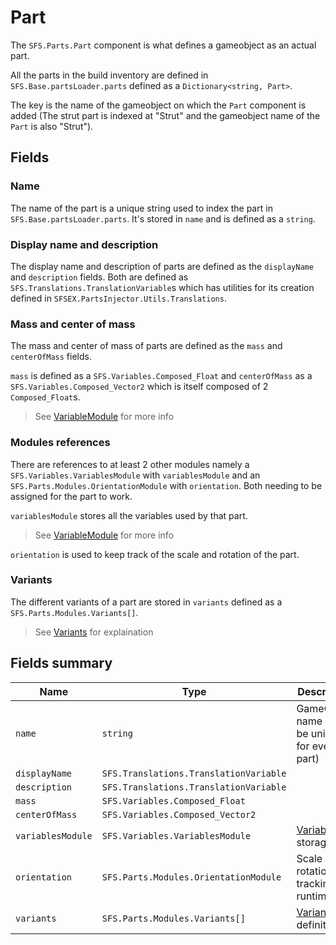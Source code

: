 # Part
The `SFS.Parts.Part` component is what defines a gameobject as an actual part. 

All the parts in the build inventory are defined in `SFS.Base.partsLoader.parts` defined as a `Dictionary<string, Part>`.

The key is the name of the gameobject on which the `Part` component is added (The strut part is indexed at "Strut" and the gameobject name of the `Part` is also "Strut").

## Fields
### Name
The name of the part is a unique string used to index the part in `SFS.Base.partsLoader.parts`. It's stored in `name` and is defined as a `string`.

### Display name and description
The display name and description of parts are defined as the `displayName` and `description` fields. Both are defined as `SFS.Translations.TranslationVariable`s which has utilities for its creation defined in `SFSEX.PartsInjector.Utils.Translations`.

### Mass and center of mass
The mass and center of mass of parts are defined as the `mass` and `centerOfMass` fields.

`mass` is defined as a `SFS.Variables.Composed_Float` and `centerOfMass` as a `SFS.Variables.Composed_Vector2` which is itself composed of 2 `Composed_Float`s.
> See [VariableModule](./VariablesModule.md#using-variables) for more info

### Modules references
There are references to at least 2 other modules namely a `SFS.Variables.VariablesModule` with `variablesModule` and an `SFS.Parts.Modules.OrientationModule` with `orientation`. Both needing to be assigned for the part to work.

`variablesModule` stores all the variables used by that part.
> See [VariableModule](./VariablesModule.md) for more info

`orientation` is used to keep track of the scale and rotation of the part.

### Variants
The different variants of a part are stored in `variants` defined as a `SFS.Parts.Modules.Variants[]`.
> See [Variants](./Variants.md) for explaination

## Fields summary
| Name | Type | Description | 
|-|-|-|
| `name` | `string` | GameObject name (must be unique for every part) |
| `displayName` | `SFS.Translations.TranslationVariable` | |
| `description` | `SFS.Translations.TranslationVariable` | |
| `mass` | `SFS.Variables.Composed_Float` | |
| `centerOfMass` | `SFS.Variables.Composed_Vector2` | |
| `variablesModule` | `SFS.Variables.VariablesModule` | [Variables](VariablesModule.md) storage |
| `orientation` | `SFS.Parts.Modules.OrientationModule` | Scale and rotation tracking at runtime |
| `variants` | `SFS.Parts.Modules.Variants[]` | [Variants](./Variants.md) definitions |